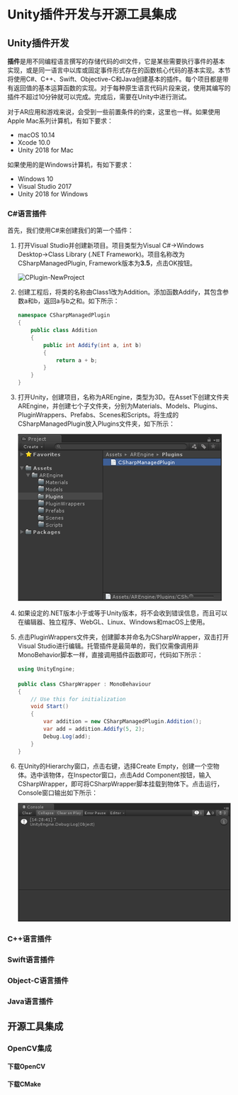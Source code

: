 # Unity插件开发与开源工具集成

## Unity插件开发

**插件**是用不同编程语言撰写的存储代码的dll文件，它是某些需要执行事件的基本实现，或是同一语言中以库或固定事件形式存在的函数核心代码的基本实现。本节将使用C#、C++、Swift、Objective-C和Java创建基本的插件。每个项目都是带有返回值的基本运算函数的实现。对于每种原生语言代码片段来说，使用其编写的插件不超过10分钟就可以完成。完成后，需要在Unity中进行测试。

对于AR应用和游戏来说，会受到一些前置条件的约束，这里也一样。如果使用Apple Mac系列计算机，有如下要求：

- macOS 10.14
- Xcode 10.0
- Unity 2018 for Mac

如果使用的是Windows计算机，有如下要求：

- Windows 10
- Visual Studio 2017
- Unity 2018 for Windows

### C#语言插件

首先，我们使用C#来创建我们的第一个插件：

1. 打开Visual Studio并创建新项目。项目类型为Visual C#→Windows Desktop→Class Library (.NET Framework)。项目名称改为CSharpManagedPlugin, Framework版本为**3.5**，点击OK按钮。

   ![CPlugin-NewProject](imgs/CPlugin-NewProject.png)

2. 创建工程后，将类的名称由Class1改为Addition。添加函数Addify，其包含参数a和b，返回a与b之和。如下所示：

   ```c#
   namespace CSharpManagedPlugin
   {
       public class Addition
       {
           public int Addify(int a, int b)
           {
               return a + b;
           }
       }
   }
   ```

3. 打开Unity，创建项目，名称为AREngine，类型为3D。在Asset下创建文件夹AREngine，并创建七个子文件夹，分别为Materials、Models、Plugins、PluginWrappers、Prefabs、Scenes和Scripts。将生成的CSharpManagedPlugin放入Plugins文件夹，如下所示：

   ![1536905169938](imgs/1536905169938.png)

4. 如果设定的.NET版本小于或等于Unity版本，将不会收到错误信息，而且可以在编辑器、独立程序、WebGL、Linux、Windows和macOS上使用。

5. 点击PluginWrappers文件夹，创建脚本并命名为CSharpWrapper，双击打开Visual Studio进行编辑。托管插件是最简单的，我们仅需像调用非MonoBehavior脚本一样，直接调用插件函数即可，代码如下所示：

   ```c#
   using UnityEngine;
   
   public class CSharpWrapper : MonoBehaviour
   {
       // Use this for initialization
       void Start()
       {
           var addition = new CSharpManagedPlugin.Addition();
           var add = addition.Addify(5, 2);
           Debug.Log(add);
       }
   }
   ```

6. 在Unity的Hierarchy窗口，点击右键，选择Create Empty，创建一个空物体。选中该物体，在Inspector窗口，点击Add Component按钮，输入CSharpWrapper，即可将CSharpWrapper脚本挂载到物体下。点击运行，Console窗口输出如下所示：

   ![C#PluginConsole](imgs/1536906537385.png)

### C++语言插件

### Swift语言插件

### Object-C语言插件

### Java语言插件





## 开源工具集成

### OpenCV集成

#### 下载OpenCV

#### 下载CMake





